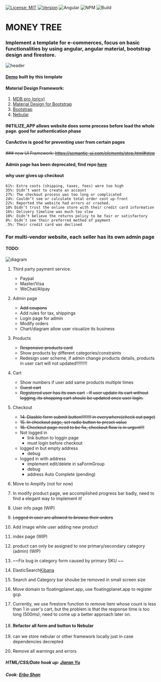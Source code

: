  [![License: MIT](https://img.shields.io/badge/License-MIT-yellow.svg)](https://opensource.org/licenses/MIT)
[![Version](https://badge.fury.io/gh/tterb%2FHyde.svg)](https://badge.fury.io/gh/tterb%2FHyde)
![Angular](https://img.shields.io/badge/Angular-9.x-red)
![NPM](https://img.shields.io/badge/NPM-12.16.1-blue)
![Build](https://img.shields.io/badge/Build-Pass-green)

# MONEY TREE
### Implement a template for e-commerces, focus on basic functionalities by using angular, angular material, bootstrap design and firestore.
![header](https://github.com/shanerbo/project-money-tree/blob/master/forest%20peak.PNG)
#### [Demo](https://silver-piggy-client.firebaseapp.com/) built by this template
#### Material Design Framework:
  1. [MDB pro (pricy)](https://mdbootstrap.com/products/angular-ui-kit/)
  2. [Material Design for Bootstrap](https://github.com/FezVrasta/bootstrap-material-design)
  3. [Bootstrap](https://getbootstrap.com/docs/4.4/layout/overview/)
  4. [Nebular](https://akveo.github.io/nebular/docs/components/components-overview)
#### INITILIZE_APP allows website does some process before load the whole page. good for authentication phase
#### CanActive is good for preventing user from certain pages
~~### new UI Framework: https://semantic-ui.com/elements/step.html#step~~
#### Admin page has been deprecated, find repo [here](https://github.com/FloatingPlanet/Admin-Money-Tree)
   #### why user gives up checkout
    61%: Extra costs (shipping, taxes, fees) were too high
    35%: Didn’t want to create an account
    27%: The checkout process was too long or complicated
    24%: Couldn’t see or calculate total order cost up-front
    22%: Reported the website had errors or crashed.
    18% Didn’t trust the online store with their credit card information
    16%: Delivery timeline was much too slow
    10%: Didn’t believe the returns policy to be fair or satisfactory
    8%: Didn’t see their preferred method of payment
    .5%: Their credit card was declined
    
### For multi-vendor website, each seller has its own admin page
#### TODO: 
![diagram](https://github.com/shanerbo/project-money-tree/blob/master/G390i.png)
1. Third party payment service.
    - Paypal
    - Master/Visa
    - WeChat/Alipay
2. Admin page
    - ~~Add coupons~~
    - Add rules for tax, shippings
    - Login page for admin
    - Modify orders
    - Chart/diagram allow user visualize its business
4. Products
    - ~~Responsive products card~~
    - Show products by different categories/constraints
    - Redesign user scheme, if admin change products details, products in user cart will not updated!!!!!!!!!

5. Cart
    - Show numbers if user add same products multiple times
    - ~~Guest cart~~
    - ~~Registered user has its own cart~~
        ~~- If user update its cart without logging, its shopping cart shoule be updated once user login.~~
21. Checkout
    - ~~14. Diasble form submit button!!!!!!!! in everywhere(check out page)~~
    - ~~15. In checkout page, set radio button to preset value~~
    - ~~16. Checkout page need to be fix, checkout flow is in urgent!!!~~
    - Not logged in 
      - link button to loggin page
      - must login before checkout
    - logged in but empty address
      - debug
    - logged in with address
      - implement edit/delete in saFormGroup
      - debug
      - address Auto Complete (pending)
6. Move to Amplify (not for now)
7. In modify product page, we accomplished progress bar badly, need to find a elegant way to implement it!
8. User info page (WIP)
9. ~~Logged in user are allowed to browse their orders~~
10. Add image while user adding new product
11. index page (WIP)
12. product can only be assigned to one primary/secondary category (admin) (WIP)
13. ~~Fix bug in category form caused by primary SKU ~~
17. ElasticSearch[Kibana](https://demo.elastic.co/app/kibana#/home?_g=())
18. Search and Category bar shoube be removed in small screen size
19. Move domain to floatingplanet.app, use floatingplanet.app to register gcp.
20. Currently, we use firestore function to remove item whose count is less than 1 in user's cart, but the problem is that the response time is too long (500ms), need to come up a better approach later on.
21. #### Refactor all form and button to Nebular
22. can we store nebular or other framework locally just in case dependencies decrepted 
99. Remove all warnings and errors
##### HTML/CSS/Date hook up: [Jiaran Yu](https://github.com/jiaranyu)
##### Cook: [Erbo Shan](https://github.com/shanerbo)
 
